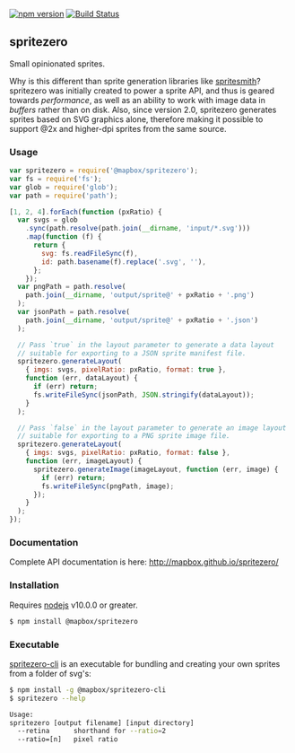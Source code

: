 [![npm version](https://badge.fury.io/js/%40mapbox%2Fspritezero.svg)](https://badge.fury.io/js/%40mapbox%2Fspritezero)
[![Build Status](https://travis-ci.com/mapbox/spritezero.svg?branch=main)](https://travis-ci.com/mapbox/spritezero)

## spritezero

Small opinionated sprites.

Why is this different than sprite generation libraries like [spritesmith](https://github.com/Ensighten/spritesmith)?
spritezero was initially created to power a sprite API, and thus is geared towards
_performance_, as well as an ability to work with image data in _buffers_
rather than on disk. Also, since version 2.0, spritezero generates sprites
based on SVG graphics alone, therefore making it possible to support @2x
and higher-dpi sprites from the same source.

### Usage

```js
var spritezero = require('@mapbox/spritezero');
var fs = require('fs');
var glob = require('glob');
var path = require('path');

[1, 2, 4].forEach(function (pxRatio) {
  var svgs = glob
    .sync(path.resolve(path.join(__dirname, 'input/*.svg')))
    .map(function (f) {
      return {
        svg: fs.readFileSync(f),
        id: path.basename(f).replace('.svg', ''),
      };
    });
  var pngPath = path.resolve(
    path.join(__dirname, 'output/sprite@' + pxRatio + '.png')
  );
  var jsonPath = path.resolve(
    path.join(__dirname, 'output/sprite@' + pxRatio + '.json')
  );

  // Pass `true` in the layout parameter to generate a data layout
  // suitable for exporting to a JSON sprite manifest file.
  spritezero.generateLayout(
    { imgs: svgs, pixelRatio: pxRatio, format: true },
    function (err, dataLayout) {
      if (err) return;
      fs.writeFileSync(jsonPath, JSON.stringify(dataLayout));
    }
  );

  // Pass `false` in the layout parameter to generate an image layout
  // suitable for exporting to a PNG sprite image file.
  spritezero.generateLayout(
    { imgs: svgs, pixelRatio: pxRatio, format: false },
    function (err, imageLayout) {
      spritezero.generateImage(imageLayout, function (err, image) {
        if (err) return;
        fs.writeFileSync(pngPath, image);
      });
    }
  );
});
```

### Documentation

Complete API documentation is here: http://mapbox.github.io/spritezero/

### Installation

Requires [nodejs](http://nodejs.org/) v10.0.0 or greater.

```bash
$ npm install @mapbox/spritezero
```

### Executable

[spritezero-cli](https://github.com/mapbox/spritezero-cli) is an executable for bundling and creating your own sprites from a folder of svg's:

```bash
$ npm install -g @mapbox/spritezero-cli
$ spritezero --help

Usage:
spritezero [output filename] [input directory]
  --retina      shorthand for --ratio=2
  --ratio=[n]   pixel ratio
```
